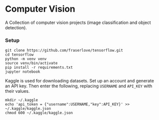 # Computer Vision
A Collection of computer vision projects (image classification and object detection).

### Setup
```
git clone https://github.com/fraserlove/tensorflow.git
cd tensorflow
python -m venv venv
source venv/bin/activate
pip install -r requirements.txt
jupyter notebook
```

Kaggle is used for downloading datasets. Set up an account and generate an API key. Then enter the following,
replacing `USERNAME` and `API_KEY` with their values.
```
mkdir ~/.kaggle
echo 'api_token = {"username":USERNAME,"key":API_KEY}' >> ~/.kaggle/kaggle.json
chmod 600 ~/.kaggle/kaggle.json
```
